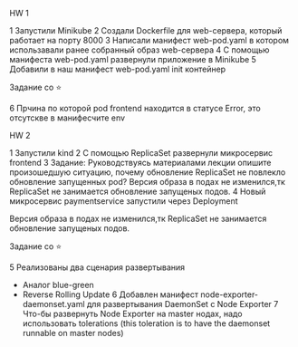 HW 1

1 Запустили Minikube
2 Создали Dockerfile для web-сервера, который работает на порту 8000
3 Написали манифест web-pod.yaml в котором использавали ранее собранный образ web-сервера
4 С помощью манифеста web-pod.yaml развернули приложение в Minikube
5 Добавили в наш манифест web-pod.yaml init контейнер

Задание со ⭐

6 Прчина по которой pod frontend находится в статусе Error, это отсутскве в манифесчите env

HW 2

1 Запустили kind
2 С помощью ReplicaSet развернули микросервис frontend
3 Задание: Руководствуясь материалами лекции опишите произошедшую
ситуацию, почему обновление ReplicaSet не повлекло обновление
запущенных pod?
Версия образа в подах не изменился,тк ReplicaSet не занимается обновление запущеных подов.
4 Новый микросервис paymentservice запустили через Deployment

Версия образа в подах не изменился,тк ReplicaSet не занимается обновление запущеных подов.

Задание со ⭐

5 Реализованы два сценария развертывания
  - Аналог blue-green
  - Reverse Rolling Update
6 Добавлен манифест node-exporter-daemonset.yaml для развертывания DaemonSet с Node Exporter
7 Что-бы развернуть Node Exporter на master нодах, надо использовать tolerations (this toleration is to have the daemonset runnable on master nodes)